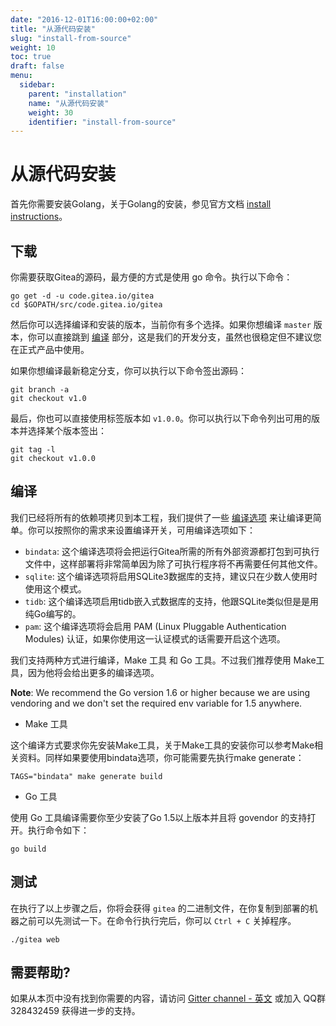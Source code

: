 ```yaml
---
date: "2016-12-01T16:00:00+02:00"
title: "从源代码安装"
slug: "install-from-source"
weight: 10
toc: true
draft: false
menu:
  sidebar:
    parent: "installation"
    name: "从源代码安装"
    weight: 30
    identifier: "install-from-source"
---
```


# 从源代码安装

首先你需要安装Golang，关于Golang的安装，参见官方文档 [install instructions](https://golang.org/doc/install)。

## 下载

你需要获取Gitea的源码，最方便的方式是使用 go 命令。执行以下命令：

```
go get -d -u code.gitea.io/gitea
cd $GOPATH/src/code.gitea.io/gitea
```

然后你可以选择编译和安装的版本，当前你有多个选择。如果你想编译 `master` 版本，你可以直接跳到 [编译](#build) 部分，这是我们的开发分支，虽然也很稳定但不建议您在正式产品中使用。

如果你想编译最新稳定分支，你可以执行以下命令签出源码：

```
git branch -a
git checkout v1.0
```

最后，你也可以直接使用标签版本如 `v1.0.0`。你可以执行以下命令列出可用的版本并选择某个版本签出：

```
git tag -l
git checkout v1.0.0
```

## 编译

我们已经将所有的依赖项拷贝到本工程，我们提供了一些 [编译选项](https://github.com/go-gitea/gitea/blob/master/Makefile) 来让编译更简单。你可以按照你的需求来设置编译开关，可用编译选项如下：

* `bindata`: 这个编译选项将会把运行Gitea所需的所有外部资源都打包到可执行文件中，这样部署将非常简单因为除了可执行程序将不再需要任何其他文件。
* `sqlite`: 这个编译选项将启用SQLite3数据库的支持，建议只在少数人使用时使用这个模式。
* `tidb`: 这个编译选项启用tidb嵌入式数据库的支持，他跟SQLite类似但是是用纯Go编写的。
* `pam`: 这个编译选项将会启用 PAM (Linux Pluggable Authentication Modules) 认证，如果你使用这一认证模式的话需要开启这个选项。

我们支持两种方式进行编译，Make 工具 和 Go 工具。不过我们推荐使用 Make工具，因为他将会给出更多的编译选项。

**Note**: We recommend the Go version 1.6 or higher because we are using vendoring and we don't set the required env variable for 1.5 anywhere.

* Make 工具

这个编译方式要求你先安装Make工具，关于Make工具的安装你可以参考Make相关资料。同样如果要使用bindata选项，你可能需要先执行make generate：

```
TAGS="bindata" make generate build
```

* Go 工具

使用 Go 工具编译需要你至少安装了Go 1.5以上版本并且将 govendor 的支持打开。执行命令如下：

```
go build
```

## 测试

在执行了以上步骤之后，你将会获得 `gitea` 的二进制文件，在你复制到部署的机器之前可以先测试一下。在命令行执行完后，你可以 `Ctrl + C` 关掉程序。

```
./gitea web
```

## 需要帮助?

如果从本页中没有找到你需要的内容，请访问 [Gitter channel - 英文](https://gitter.im/go-gitea/gitea/) 或加入 QQ群 328432459 获得进一步的支持。
